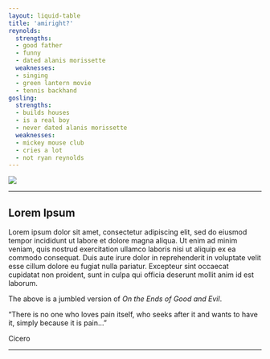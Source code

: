 ```yaml
---
layout: liquid-table
title: 'amiright?'
reynolds:
  strengths:
  - good father
  - funny
  - dated alanis morissette
  weaknesses: 
  - singing
  - green lantern movie
  - tennis backhand 
gosling:
  strengths: 
  - builds houses
  - is a real boy
  - never dated alanis morissette
  weaknesses: 
  - mickey mouse club
  - cries a lot
  - not ryan reynolds
---
```





![](https://avidsoccer.github.io/beautiful-jekyll-asu/assets/img/ryan-v-ryan.jpg)  

<hr>

## Lorem Ipsum

Lorem ipsum dolor sit amet, consectetur adipiscing elit, sed do eiusmod tempor incididunt ut labore et dolore magna aliqua. Ut enim ad minim veniam, quis nostrud exercitation ullamco laboris nisi ut aliquip ex ea commodo consequat. Duis aute irure dolor in reprehenderit in voluptate velit esse cillum dolore eu fugiat nulla pariatur. Excepteur sint occaecat cupidatat non proident, sunt in culpa qui officia deserunt mollit anim id est laborum.

The above is a jumbled version of <em>On the Ends of Good and Evil</em>.

“There is no one who loves pain itself, who seeks after it and wants to have it, simply because it is pain…”

<bold>Cicero</bold>

<a href="https://github.com/DS4PS/barebones-jekyll/blob/master/_layouts/liquid-table.html" target = "_blank"> 

<hr>